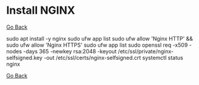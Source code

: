 # Install NGINX

[Go Back](./../README.md)

sudo apt install -y nginx
sudo ufw app list
sudo ufw allow 'Nginx HTTP' && \
sudo ufw allow 'Nginx HTTPS'
sudo ufw app list
sudo openssl req -x509 -nodes -days 365 -newkey rsa:2048 -keyout /etc/ssl/private/nginx-selfsigned.key -out /etc/ssl/certs/nginx-selfsigned.crt
systemctl status nginx

[Go Back](./../README.md)